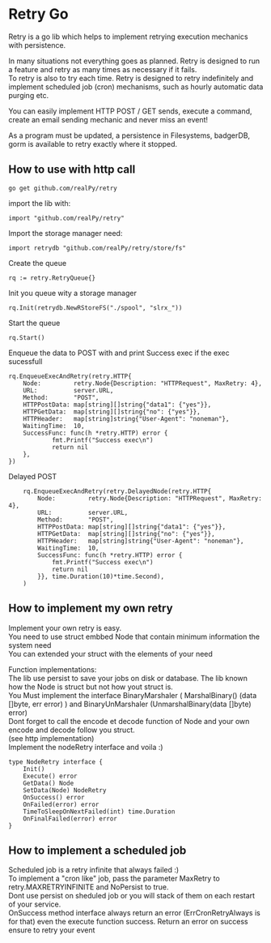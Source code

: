# Retry Go

Retry is a go lib  which helps to implement retrying execution mechanics with persistence.  


In many situations not everything goes as planned. Retry is designed to run a feature and retry as many times as necessary if it fails.  
To retry is also to try each time. Retry is designed to retry indefinitely and implement scheduled job (cron) mechanisms, such as hourly automatic data purging etc.  


You can easily implement HTTP POST / GET sends, execute a command, create an email sending mechanic and never miss an event!  

As a program must be updated, a persistence in Filesystems, badgerDB, gorm is available to retry exactly where it stopped.  

## How to use with http call
```shellscript
go get github.com/realPy/retry
```
import the lib with:  
```shellscript
import "github.com/realPy/retry"
```
Import the storage manager need:  
```shellscript
import retrydb "github.com/realPy/retry/store/fs"
```


Create the queue  
```shellscript
rq := retry.RetryQueue{}
```
Init you queue wity a storage manager  
```shellscript
rq.Init(retrydb.NewRStoreFS("./spool", "slrx_"))
```
Start the queue  
```shellscript
rq.Start()
```
Enqueue the data to POST with and print Success exec if the exec sucessfull
```shellscript
rq.EnqueueExecAndRetry(retry.HTTP{
    Node:         retry.Node{Description: "HTTPRequest", MaxRetry: 4},
    URL:          server.URL,
    Method:       "POST",
    HTTPPostData: map[string][]string{"data1": {"yes"}},
    HTTPGetData:  map[string][]string{"no": {"yes"}},
    HTTPHeader:   map[string]string{"User-Agent": "noneman"},
    WaitingTime:  10,
    SuccessFunc: func(h *retry.HTTP) error {
			fmt.Printf("Success exec\n")
			return nil
	},
})
```

Delayed POST 
```shellscript
	rq.EnqueueExecAndRetry(retry.DelayedNode(retry.HTTP{
		Node:         retry.Node{Description: "HTTPRequest", MaxRetry: 4},
		URL:          server.URL,
		Method:       "POST",
		HTTPPostData: map[string][]string{"data1": {"yes"}},
		HTTPGetData:  map[string][]string{"no": {"yes"}},
		HTTPHeader:   map[string]string{"User-Agent": "noneman"},
		WaitingTime:  10,
		SuccessFunc: func(h *retry.HTTP) error {
			fmt.Printf("Success exec\n")
			return nil
		}}, time.Duration(10)*time.Second),
	)
```


## How to implement my own retry
Implement your own retry is easy.  
You need to use struct embbed Node that contain minimum information the system need  
You can extended your struct with the elements of your need  

Function implementations:  
The lib use persist to save your jobs on disk or database. The lib known how the Node is struct but not how yout struct is.  
You Must implement the interface BinaryMarshaler ( MarshalBinary() (data []byte, err error) ) and BinaryUnMarshaler (UnmarshalBinary(data []byte) error)  
Dont forget to call the encode et decode function of Node and your own encode and decode follow you struct.  
(see http implementation)  
Implement the nodeRetry interface and voila :)  
```shellscript
type NodeRetry interface {
	Init()
	Execute() error
	GetData() Node
	SetData(Node) NodeRetry
	OnSuccess() error
	OnFailed(error) error
	TimeToSleepOnNextFailed(int) time.Duration
	OnFinalFailed(error) error
}
```
## How to implement a scheduled job
Scheduled job is a retry infinite that always failed :)  
To implement a "cron like" job, pass the parameter MaxRetry to retry.MAXRETRYINFINITE and  NoPersist to true.  
Dont use persist on sheduled job or you will stack of them on each restart of your service.  
OnSuccess method interface always return an error (ErrCronRetryAlways is for that) even the execute function success. Return an error on success ensure to retry your event  
